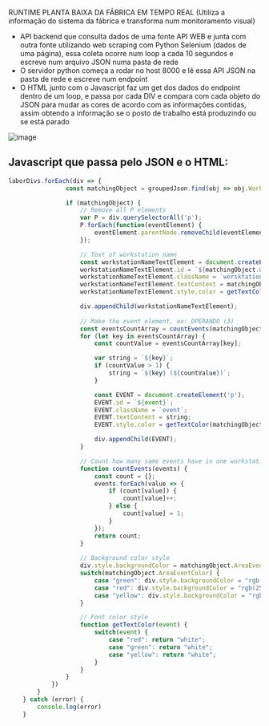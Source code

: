 RUNTIME PLANTA BAIXA DA FÁBRICA EM TEMPO REAL
(Utiliza a informação do sistema da fábrica e transforma num monitoramento visual)

- API backend que consulta dados de uma fonte API WEB e junta com outra fonte utilizando web scraping com Python Selenium (dados de uma página), essa coleta ocorre num loop a cada 10 segundos e escreve num arquivo JSON numa pasta de rede
- O servidor python começa a rodar no host 8000 e lê essa API JSON na pasta de rede e escreve num endpoint
- O HTML junto com o Javascript faz um get dos dados do endpoint dentro de um loop, e passa por cada DIV e compara com cada objeto do JSON para mudar as cores de acordo com as informações contidas, assim obtendo a informação se o posto de trabalho está produzindo ou se está parado

![image](https://github.com/danielss0n/Runtime-Caldeiraria/assets/82897131/fbe8ee95-a8af-4087-828d-9717a46a1a08)

## Javascript que passa pelo JSON e o HTML:
```javascript
laborDivs.forEach(div => {
                const matchingObject = groupedJson.find(obj => obj.Workstation === div.id);

                if (matchingObject) {
                    // Remove all P elements
                    var P = div.querySelectorAll('p');
                    P.forEach(function(eventElement) {
                        eventElement.parentNode.removeChild(eventElement);
                    });

                    // Text of workstation name
                    const workstationNameTextElement = document.createElement('p');
                    workstationNameTextElement.id = `${matchingObject.Workstation}WorsktationName`;
                    workstationNameTextElement.className = `worsktation-name`;
                    workstationNameTextElement.textContent = matchingObject.Workstation;
                    workstationNameTextElement.style.color = getTextColor(matchingObject.AreaEventColor);

                    div.appendChild(workstationNameTextElement);
                
                    // Make the event element, ex: OPERANDO (3)
                    const eventsCountArray = countEvents(matchingObject.Events)
                    for (let key in eventsCountArray) {
                        const countValue = eventsCountArray[key];

                        var string = `${key}`;
                        if (countValue > 1) {
                            string = `${key} (${countValue})`;
                        } 

                        const EVENT = document.createElement('p');
                        EVENT.id = `${event}`;
                        EVENT.className = `event`;
                        EVENT.textContent = string;
                        EVENT.style.color = getTextColor(matchingObject.AreaEventColor);

                        div.appendChild(EVENT);
                    }

                    // Count how many same events have in one workstation
                    function countEvents(events) {
                        const count = {};
                        events.forEach(value => {
                            if (count[value]) {
                                count[value]++;
                            } else {
                                count[value] = 1;
                            }
                        });
                        return count;
                    }
                    
                    // Background color style
                    div.style.backgroundColor = matchingObject.AreaEventColor;
                    switch(matchingObject.AreaEventColor) {
                        case "green": div.style.backgroundColor = "rgb(0, 186, 16)"; break
                        case "red": div.style.backgroundColor = "rgb(255, 0, 0)"; break
                        case "yellow": div.style.backgroundColor = "rgb(240, 212, 0)"; break
                    }

                    // Font color style
                    function getTextColor(event) {
                        switch(event) {
                            case "red": return "white"; 
                            case "green": return "white";
                            case "yellow": return "white";
                        }  
                    }
                }
            })
        } 
    } catch (error) {
        console.log(error)
    }
